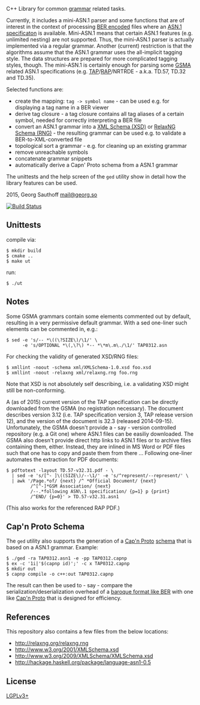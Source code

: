 C++ Library for common [grammar][4] related tasks.


Currently, it includes a mini-ASN.1 parser and some functions that
are of interest in the context of processing [BER encoded][1] files where
an [ASN.1 specificaton][2] is available. Mini-ASN.1 means that certain
ASN.1 features (e.g. unlimited nesting) are not supported. Thus, the
mini-ASN.1 parser is actually implemented via a regular grammar.
Another (current) restriction is that the algorithms assume that
the ASN.1 grammar uses the all-implicit tagging style. The data structures are
prepared for more complicated tagging styles, though. The mini-ASN.1
is certainly enough for parsing some [GSMA][5] related ASN.1 specifications
(e.g. [TAP][8]/[RAP][9]/NRTRDE - a.k.a. TD.57, TD.32 and TD.35).

Selected functions are:

- create the mapping: `tag -> symbol name` - can be used e.g. for
  displaying a tag name in a BER viewer
- derive tag closure - a tag closure contains all tag aliases of a certain
  symbol, needed for correctly interpreting a BER file
- convert an ASN.1 grammar into a [XML Schema (XSD)][6]
  or [RelaxNG Schema (RNG)][7] - the resulting grammar can be used e.g.
  to validate a BER-to-XML-converted file
- topological sort a grammar - e.g. for cleaning up an existing grammar
- remove unreachable symbols
- concatenate grammar snippets
- automatically derive a Capn' Proto schema from a ASN.1 grammar

The unittests and the help screen of the `ged` utility show in detail
how the library features can be used.

2015, Georg Sauthoff <mail@georg.so>

[![Build Status](https://travis-ci.org/gsauthof/libgrammar.svg?branch=master)](https://travis-ci.org/gsauthof/libgrammar)

## Unittests

compile via:

    $ mkdir build
    $ cmake ..
    $ make ut

run:

    $ ./ut

## Notes

Some GSMA grammars contain some elements commented out by default, resulting
in a very permissive default grammar. With a sed one-liner such
elements can be commented in, e.g.:

    $ sed -e 's/-- *\((\?SIZE\)/\1/' \
          -e 's/OPTIONAL *\(,\?\) *-- *\*m\.m\./\1/' TAP0312.asn

For checking the validity of generated XSD/RNG files:

    $ xmllint -noout -schema xml/XMLSchema-1.0.xsd foo.xsd
    $ xmllint -noout -relaxng xml/relaxng.rng foo.rng

Note that XSD is not absolutely self describing, i.e. a validating XSD might
still be non-conforming.

A (as of 2015) current version of the TAP specification can be directly
downloaded from the GSMA (no registration necessary). The document describes
version 3.12 (i.e. TAP specification version 3, TAP release version 12), and
the version of the document is 32.3 (released 2014-09-15). Unfortunately, the
GSMA doesn't provide a - say - version controlled repository (e.g. a Git one)
where ASN.1 files can be easiliy downloaded. The GSMA also doesn't provide
direct http links to ASN.1 files or to archive files containing them, either.
Instead, they are inlined in MS Word or PDF files such that one has to copy and
paste them from there ... Following one-liner automates the extraction for PDF
documents:

    $ pdftotext -layout TD.57-v32.31.pdf - \
      | sed -e 's/[^- ]\((SIZE\)/--\1/' -e 's/^represent/--represent/' \
      | awk '/Page.*of/ {next} /^ *Official Document/ {next}
             /^[^-]*GSM Association/ {next}
             /--.*following ASN\.1 specification/ {p=1} p {print}
             /^END/ {p=0}' > TD.57-v32.31.asn1

(This also works for the referenced RAP PDF.)

## Cap'n Proto Schema

The `ged` utility also supports the generation of a [Cap'n
Proto][capnp] [schema][capnps] that is based on a ASN.1 grammar. Example:

    $ ./ged -ra TAP0312.asn1 -e -pp TAP0312.capnp
    $ ex -c '1i|'$(capnp id)';' -c x TAP0312.capnp
    $ mkdir out
    $ capnp compile -o c++:out TAP0312.capnp

The result can then be used to - say - compare the
serialization/deserialization overhead of a [baroque format like
BER][1] with one like [Cap'n Proto][capnp] that is designed for
efficiency.

## References

This repository also contains a few files from the below locations:

- http://relaxng.org/relaxng.rng
- http://www.w3.org/2001/XMLSchema.xsd
- http://www.w3.org/2009/XMLSchema/XMLSchema.xsd
- http://hackage.haskell.org/package/language-asn1-0.5

## License

[LGPLv3+][3]

[1]: https://en.wikipedia.org/wiki/X.690#BER_encoding
[2]: https://en.wikipedia.org/wiki/Abstract_Syntax_Notation_One
[3]: https://www.gnu.org/licenses/lgpl-3.0.en.html
[4]: https://en.wikipedia.org/wiki/Formal_grammar
[5]: https://en.wikipedia.org/wiki/GSM_Association
[6]: https://en.wikipedia.org/wiki/XML_schema
[7]: https://en.wikipedia.org/wiki/RELAX_NG
[8]: http://www.gsma.com/newsroom/wp-content/uploads/TD.57-v32.31.pdf
[9]: http://www.gsma.com/newsroom/wp-content/uploads/TD.32-v6.11.pdf
[capnp]: https://capnproto.org/
[capnps]: https://capnproto.org/language.html
